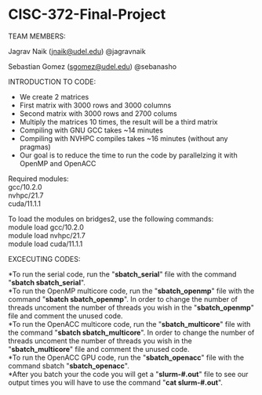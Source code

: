 # CISC-372-Final-Project

TEAM MEMBERS:

Jagrav Naik (jnaik@udel.edu) @jagravnaik

Sebastian Gomez (sgomez@udel.edu) @sebanasho

INTRODUCTION TO CODE:
* We create 2 matrices
* First matrix with 3000 rows and 3000 columns
* Second matrix with 3000 rows and 2700 colums
* Multiply the matrices 10 times, the result will be a third matrix
* Compiling with GNU GCC takes ~14 minutes
* Compiling with NVHPC compiles takes ~16 minutes (without any pragmas) 
* Our goal is to reduce the time to run the code by parallelzing it with OpenMP and OpenACC


Required modules: \
gcc/10.2.0 <br />
nvhpc/21.7 <br />
cuda/11.1.1 <br />

To load the modules on bridges2, use the following commands:
<br />
module load gcc/10.2.0 <br />
module load nvhpc/21.7 <br />
module load cuda/11.1.1 <br />

EXCECUTING CODES: 

*To run the serial code, run the "**sbatch_serial**" file with the command "**sbatch sbatch_serial**". <br />
*To run the OpenMP multicore code, run the "**sbatch_openmp**" file with the command "**sbatch sbatch_openmp**". In order to change the number of threads uncoment the number of threads you wish in the "**sbatch_openmp**" file and comment the unused code.<br />
*To run the OpenACC multicore code, run the "**sbatch_multicore**" file with the command "**sbatch sbatch_multicore**". In order to change the number of threads uncoment the number of threads you wish in the "**sbatch_multicore**" file and comment the unused code.<br />
*To run the OpenACC GPU code, run the "**sbatch_openacc**" file with the command sbatch "**sbatch_openacc**". <br />
*After you batch your the code you will get a "**slurm-#.out**" file to see our output times you will have to use the command "**cat slurm-#.out**". <br />

